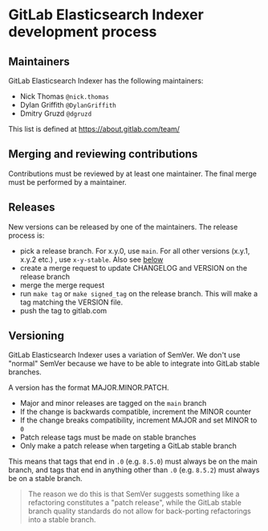 # GitLab Elasticsearch Indexer development process

## Maintainers

GitLab Elasticsearch Indexer has the following maintainers:

- Nick Thomas `@nick.thomas`
- Dylan Griffith `@DylanGriffith`
- Dmitry Gruzd `@dgruzd`

This list is defined at https://about.gitlab.com/team/

## Merging and reviewing contributions

Contributions must be reviewed by at least one maintainer. The final merge must
be performed by a maintainer.

## Releases

New versions can be released by one of the maintainers. The release process is:

-   pick a release branch. For x.y.0, use `main`. For all other
    versions (x.y.1, x.y.2 etc.) , use `x-y-stable`. Also see [below](#versioning)
-   create a merge request to update CHANGELOG and VERSION on the
    release branch
-   merge the merge request
-   run `make tag` or `make signed_tag` on the release branch. This will
    make a tag matching the VERSION file.
-   push the tag to gitlab.com

## Versioning

GitLab Elasticsearch Indexer uses a variation of SemVer. We don't use
"normal" SemVer because we have to be able to integrate into GitLab stable
branches.

A version has the format MAJOR.MINOR.PATCH.

- Major and minor releases are tagged on the `main` branch
- If the change is backwards compatible, increment the MINOR counter
- If the change breaks compatibility, increment MAJOR and set MINOR to `0`
- Patch release tags must be made on stable branches
- Only make a patch release when targeting a GitLab stable branch

This means that tags that end in `.0` (e.g. `8.5.0`) must always be on
the main branch, and tags that end in anything other than `.0` (e.g.
`8.5.2`) must always be on a stable branch.

> The reason we do this is that SemVer suggests something like a
> refactoring constitutes a "patch release", while the GitLab stable
> branch quality standards do not allow for back-porting refactorings
> into a stable branch.
